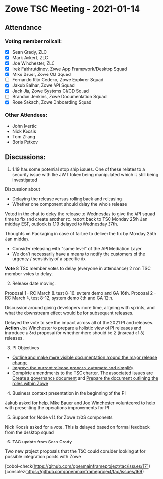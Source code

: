 # Zowe TSC Meeting - 2021-01-14


## **Attendance**


### Voting member rollcall:

*   [X] Sean Grady, ZLC	
*   [X] Mark Ackert, ZLC	
*   [X] Joe Winchester, ZLC
*   [X] Irek Fakhrutdinov, Zowe App Framework/Desktop Squad	
*   [X] Mike Bauer, Zowe CLI Squad	
*   [ ] Fernando Rijo Cedeno, Zowe Explorer Squad	
*   [X] Jakub Balhar, Zowe API Squad	
*   [X] Jack Jia, Zowe Systems CI/CD Squad	
*   [ ] Brandon Jenkins, Zowe Documentation Squad	
*   [X] Rose Sakach, Zowe Onboarding Squad

### Other Attendees:

* John Mertic
* Nick Kocsis
* Tom Zhang
* Boris Petkov

## Discussions:

1. 1.19 has some potential stop ship issues.  One of these relates to a security issue with the JWT token being manipulated which is still being investigated

Discussion about 
- Delaying the release versus rolling back and releasing
- Whether one component should delay the whole release

Voted in the chat to delay the release to Wednesday to give the API squad time to fix and create another rc, report back to TSC Monday 25th Jan midday EST, outlook is 1.19 delayed to Wednesday 27th.

Thoughts on Packaging in case of failure to deliver the fix by Monday 25th Jan midday. 
- Consider releasing with "same level" of the API Mediation Layer
- We don’t necessarily have a means to notify the customers of the urgency / sensitivity of a specific fix

**Vote** 
8 TSC member votes to delay (everyone in attendance)
2 non TSC member votes to delay.

2. Release date moving.  

Proposal 1 - RC March 8,  test 8-16,  syttem demo and GA 16th.
Proposal 2 - RC March 4,  test 8-12,  system demo 8th and GA 12th.

Discussion around giving developers more time, aligning with sprints, and what the downstream effect would be for subsequent releases.

Delayed the vote to see the impact across all of the 2021 PI and releases.
**Action** Joe Winchester to prepare a holistic view of PI releases and introduce a 3rd proposal for whether there should be 2 (instead of 3) releases.

3. PI Objectives

- [Outline and make more visible documentation around the major release change](https://github.com/zowe/community/issues/924)
- [Improve the current release process, automate and simplify](https://github.com/zowe/community/issues/915)
- Complete amendments to the TSC charter. The associated issues are [Create a governance document](https://github.com/zowe/community/issues/923) and [Prepare the document outlining the roles within Zowe](https://github.com/zowe/community/issues/922)

4. Business context presentation in the beginning of the PI

Jakub asked for help.  Mike Bauer and Joe Winchester volunteered to help with presenting the operations improvements for PI

5. Support for Node v14 for Zowe z/OS components

Nick Kocsis asked for a vote.  This is delayed based on formal feedback from the desktop squad.  

6. TAC update from Sean Grady

Two new project proposals that the TSC could consider looking at for possible integration points with Zowe

[cobol-check(https://github.com/openmainframeproject/tac/issues/171)
[consolez(https://github.com/openmainframeproject/tac/issues/169)
